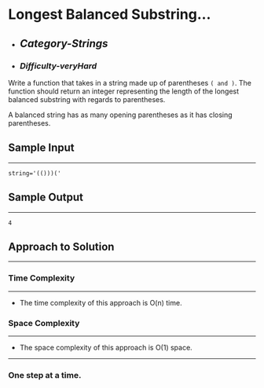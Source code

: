 # Longest Balanced Substring...

- ## **_Category-Strings_**
- ### **_Difficulty-veryHard_**

Write a function that takes in a string made up of parentheses `( and )`.
The function should return an integer representing the length of the longest balanced substring with regards to parentheses.

A balanced string has as many opening parentheses as it has closing parentheses.

## Sample Input

---

```
string='(()))('
```

## Sample Output

---

```
4
```

## Approach to Solution

---

### Time Complexity

---

- The time complexity of this approach is O(n) time.

### Space Complexity

---

- The space complexity of this approach is O(1) space.

---

### One step at a time.
